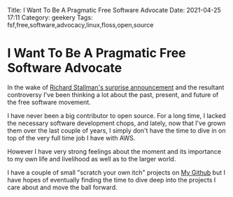 Title: I Want To Be A Pragmatic Free Software Advocate
Date: 2021-04-25 17:11
Category: geekery
Tags: fsf,free,software,advocacy,linux,floss,open,source

# I Want To Be A Pragmatic Free Software Advocate

In the wake of [Richard Stallman's surprise announcement](https://arstechnica.com/gadgets/2021/04/free-software-foundation-and-rms-issue-statements-on-stallmans-return/) and the resultant controversy I've been thinking a lot about the past, present, and future of the free software movement.

I have never been a big contributor to open source. For a long time, I lacked the necessary software development chops, and lately, now that I've grown them over the last couple of years, I simply don't have the time to dive in on top of the very full time job I have with AWS.

However I have very strong feelings about the moment and its importance to my own life and livelihood as well as to the larger world.

I have a couple of small "scratch your own itch" projects on [My Github](https://github.com/feoh) but I have hopes of eventually finding the time to dive deep into the projects I care about and move the ball forward.
